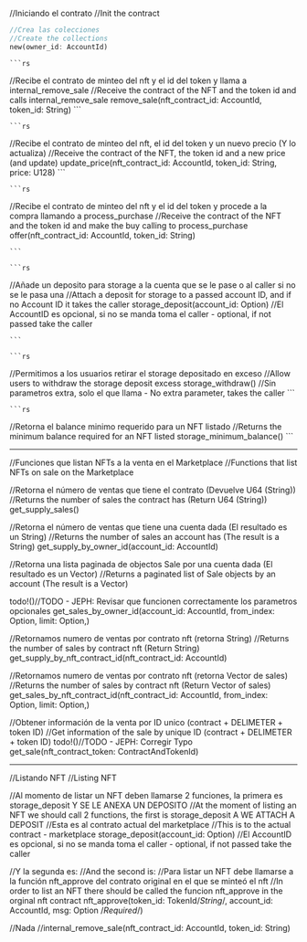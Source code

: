 //Iniciando el contrato
//Init the contract

```rs
//Crea las colecciones
//Create the collections
new(owner_id: AccountId) 
```
    
    ```rs
//Recibe el contrato de minteo del nft y el id del token y llama a internal_remove_sale
//Receive the contract of the NFT and the token id and calls internal_remove_sale
remove_sale(nft_contract_id: AccountId, token_id: String)
    ```
    
    ```rs

//Recibe el contrato de minteo del nft, el id del token y un nuevo precio (Y lo actualiza)
//Receive the contract of the NFT, the token id and a new price (and update)
update_price(nft_contract_id: AccountId, token_id: String, price: U128)
    ```
    
    ```rs

//Recibe el contrato de minteo del nft y el id del token y procede a la compra llamando a process_purchase
//Receive the contract of the NFT and the token id and make the buy calling to process_purchase
offer(nft_contract_id: AccountId, token_id: String)

    ```
    
    ```rs

//Añade un deposito para storage a la cuenta que se le pase o al caller si no se le pasa una
//Attach a deposit for storage to a passed account ID, and if no Account ID it takes the caller
storage_deposit(account_id: Option<AccountId>) //El AccountID es opcional, si no se manda toma el caller - optional, if not passed take the caller

    ```
    
    ```rs

//Permitimos a los usuarios retirar el storage depositado en exceso
//Allow users to withdraw the storage deposit excess
storage_withdraw() //Sin parametros extra, solo el que llama - No extra parameter, takes the caller
    ```
    
    ```rs

//Retorna el balance minimo requerido para un NFT listado
//Returns the minimum balance required for an NFT listed
storage_minimum_balance()
    ```

__________________________________________________________________________________________________________________________________________________

//Funciones que listan NFTs a la venta en el Marketplace
//Functions that list NFTs on sale on the Marketplace

//Retorna el número de ventas que tiene el contrato (Devuelve U64 (String))
//Returns the number of sales the contract has (Return U64 (String))
get_supply_sales()

//Retorna el número de ventas que tiene una cuenta dada (El resultado es un String)
//Returns the number of sales an account has (The result is a String)
get_supply_by_owner_id(account_id: AccountId)

//Retorna una lista paginada de objectos Sale por una cuenta dada (El resultado es un Vector)
//Returns a paginated list of Sale objects by an account (The result is a Vector)

todo!()//TODO - JEPH: Revisar que funcionen correctamente los parametros opcionales
get_sales_by_owner_id(account_id: AccountId, from_index: Option<U128>, limit: Option<u64>,)

//Retornamos numero de ventas por contrato nft (retorna String)
//Returns the number of sales by contract nft (Return String)
get_supply_by_nft_contract_id(nft_contract_id: AccountId)

//Retornamos numero de ventas por contrato nft (retorna Vector de sales)
//Returns the number of sales by contract nft (Return Vector of sales)
get_sales_by_nft_contract_id(nft_contract_id: AccountId, from_index: Option<U128>, limit: Option<u64>,)

//Obtener información de la venta por ID unico (contract + DELIMETER + token ID)
//Get information of the sale by unique ID (contract + DELIMETER + token ID)
todo!()//TODO - JEPH: Corregir Typo
get_sale(nft_contract_token: ContractAndTokenId)
__________________________________________________________________________________________________________________________________________________

//Listando NFT
//Listing NFT

//Al momento de listar un NFT deben llamarse 2 funciones, la primera es storage_deposit Y SE LE ANEXA UN DEPOSITO
//At the moment of listing an NFT we should call 2 functions, the first is storage_deposit A WE ATTACH A DEPOSIT
//Esta es al contrato actual del marketplace
//This is to the actual contract - marketplace
storage_deposit(account_id: Option<AccountId>) //El AccountID es opcional, si no se manda toma el caller - optional, if not passed take the caller

//Y la segunda es:
//And the second is:
//Para listar un NFT debe llamarse a la función nft_approve del contrato original en el que se minteó el nft
//In order to list an NFT there should be called the funcion nft_approve in the orginal nft contract
nft_approve(token_id: TokenId/*String*/, account_id: AccountId, msg: Option<String> /*Required*/)

//Nada
//internal_remove_sale(nft_contract_id: AccountId, token_id: String)
